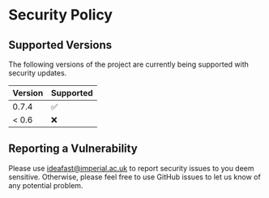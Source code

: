 # Security Policy

## Supported Versions

The following versions of the project are
currently being supported with security updates.

| Version | Supported          |
| ------- | ------------------ |
| 0.7.4   | :white_check_mark: |
| < 0.6   | :x:                |

## Reporting a Vulnerability

Please use ideafast@imperial.ac.uk to report security issues to you deem sensitive.
Otherwise, please feel free to use GitHub issues to let us know of any potential problem.
